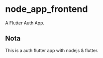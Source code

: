 # node_app_frontend

A Flutter Auth App.

## Nota
This is a auth flutter app with nodejs & flutter.



